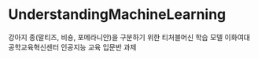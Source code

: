 # UnderstandingMachineLearning
강아지 종(말티즈, 비숑, 포메라니안)을 구분하기 위한 티처블머신 학습 모델
이화여대 공학교육혁신센터 인공지능 교육 입문반 과제
